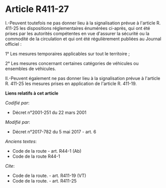 # Article R411-27

I.-Peuvent toutefois ne pas donner lieu à la signalisation prévue à l'article R. 411-25 les dispositions réglementaires
énumérées ci-après, qui ont été prises par les autorités compétentes en vue d'assurer la sécurité ou la commodité de la
circulation et qui ont été régulièrement publiées au Journal officiel : 

1° Les mesures temporaires applicables sur tout le territoire ; 

2° Les mesures concernant certaines catégories de véhicules ou ensembles de véhicules. 

II.-Peuvent également ne pas donner lieu à la signalisation prévue à l'article R. 411-25 les mesures prises en application de
l'article R. 411-19.

**Liens relatifs à cet article**

_Codifié par_:

  - Décret n°2001-251 du 22 mars 2001

_Modifié par_:

  - Décret n°2017-782 du 5 mai 2017 - art. 6

_Anciens textes_:

  - Code de la route - art. R44-1 (Ab)
  - Code de la route R44-1

_Cite_:

  - Code de la route. - art. R411-19 (VT)
  - Code de la route. - art. R411-25
